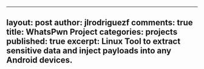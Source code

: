 ---
layout: post
author: jlrodriguezf
comments: true
title: WhatsPwn Project
categories: projects
published: true
excerpt: Linux Tool to extract sensitive data and inject payloads into any Android devices.
--

